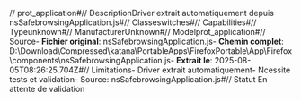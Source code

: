 // prot_application#// DescriptionDriver extrait automatiquement depuis nsSafebrowsingApplication.js#// Classeswitches#// Capabilities#// Typeunknown#// ManufacturerUnknown#// Modelprot_application#// Source- **Fichier original**: nsSafebrowsingApplication.js- **Chemin complet**: D:\Download\Compressed\katana\PortableApps\FirefoxPortable\App\Firefox\components\nsSafebrowsingApplication.js- **Extrait le**: 2025-08-05T08:26:25.704Z#// Limitations- Driver extrait automatiquement- Ncessite tests et validation- Source: nsSafebrowsingApplication.js#// Statut En attente de validation